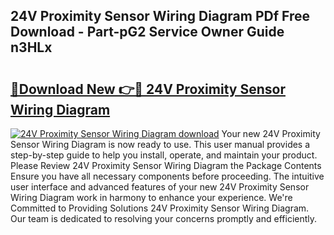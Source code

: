 ## 24V Proximity Sensor Wiring Diagram PDf Free Download - Part-pG2 Service Owner Guide n3HLx

# <h2><a href="http://dflsv5.blite.top/?on=24V+Proximity+Sensor+Wiring+Diagram">🔗Download New 👉🔴 24V Proximity Sensor Wiring Diagram</a></h2>

[![24V Proximity Sensor Wiring Diagram download](https://i.imgur.com/lujVjoI.png)](http://dflsv5.blite.top/?on=24V+Proximity+Sensor+Wiring+Diagram)
Your new 24V Proximity Sensor Wiring Diagram is now ready to use. This user manual provides a step-by-step guide to help you install, operate, and maintain your product. Please Review 24V Proximity Sensor Wiring Diagram the Package Contents Ensure you have all necessary components before proceeding. The intuitive user interface and advanced features of your new 24V Proximity Sensor Wiring Diagram work in harmony to enhance your experience. We're Committed to Providing Solutions 24V Proximity Sensor Wiring Diagram. Our team is dedicated to resolving your concerns promptly and efficiently.
